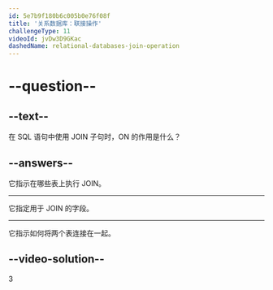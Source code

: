 ```yaml
---
id: 5e7b9f180b6c005b0e76f08f
title: '关系数据库：联接操作'
challengeType: 11
videoId: jvDw3D9GKac
dashedName: relational-databases-join-operation
---
```


# --question--

## --text--

在 SQL 语句中使用 JOIN 子句时，ON 的作用是什么？

## --answers--

它指示在哪些表上执行 JOIN。

---

它指定用于 JOIN 的字段。

---

它指示如何将两个表连接在一起。

## --video-solution--

3

